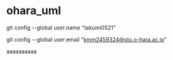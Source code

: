 # ohara_uml
git config --global user.name "takumi0521"

git config --global user.email "kmm2459324@stu.o-hara.ac.jp"



aaaaaaaaaa